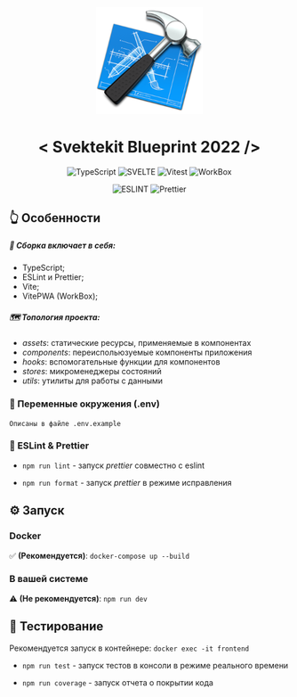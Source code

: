 <span align="center">

![Blueprint](https://raw.githubusercontent.com/a-sharapov/react-blueprint/master/public/icon-192x192.png)

# < Svektekit Blueprint 2022 />

![TypeScript](https://img.shields.io/badge/TypeScript-222?style=for-the-badge&logo=typescript&logoColor=f7df1e) ![SVELTE](https://img.shields.io/badge/SvelteKit-222?style=for-the-badge&logo=Svelte&logoColor=ff380d) ![Vitest](https://img.shields.io/badge/Vitest-222?style=for-the-badge&logo=vite&logoColor=3578e5) ![WorkBox](https://img.shields.io/badge/WorkBox-222?style=for-the-badge&logo=pwa&logoColor=85bded)

</span>
<span align="center">

![ESLINT](https://img.shields.io/badge/ESLint-555?style=flat-square&logo=eslint&logoColor=fff) ![Prettier](https://img.shields.io/badge/Prettier-555?style=flat-square&logo=prettier&logoColor=fff)

</span>

## 👆 Особенности

##### 🧊 Cборка включает в себя:

- TypeScript;
- ESLint и Prettier;
- Vite;
- VitePWA (WorkBox);

##### 🗺️ Топология проекта:

- _assets_: статические ресурсы, применяемые в компонентах
- _components_: переиспольюзуемые компоненты приложения
- _hooks_: вспомогательные функции для компонентов
- _stores_: микроменеджеры состояний
- _utils_: утилиты для работы с данными

### 🔌 Переменные окружения (.env)

```
Описаны в файле .env.example
```

### 📑 ESLint & Prettier

- `npm run lint` - запуск _prettier_ совместно с eslint

- `npm run format` - запуск _prettier_ в режиме исправления

## ⚙️ Запуск

### Docker

✅ **(Рекомендуется)**: `docker-compose up --build`

### В вашей системе

⚠️ **(Не рекомендуется)**: `npm run dev`

## 🧪 Тестирование

Рекомендуется запуск в контейнере: `docker exec -it frontend `

- `npm run test` - запуск тестов в консоли в режиме реального времени

- `npm run coverage` - запуск отчета о покрытии кода
